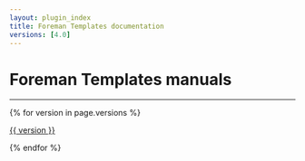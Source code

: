 ```yaml
---
layout: plugin_index
title: Foreman Templates documentation
versions: [4.0]
---
```


# Foreman Templates manuals
-----------------------------

<div class='row plugin-manual'>
    {% for version in page.versions %}
	<div class='col-md-4 center'>
		<a href="plugins/foreman_templates/{{ version }}/index.html" class="btn-doc btn">
			<i class="fa fa-newspaper-o"></i>
			<p id='manual'>{{ version }}</p>
		</a>
	</div>
    {% endfor %}
</div>
